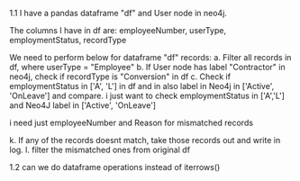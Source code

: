 1.1 I have a pandas dataframe "df" and User node in neo4j.

The columns I have in df are:
employeeNumber, userType, employmentStatus, recordType

We need to perform below for dataframe "df" records:
a. Filter all records in df, where userType = "Employee"
b. If User node has label "Contractor" in neo4j, check if recordType is "Conversion" in df
c. Check if employmentStatus in ['A', 'L'] in df and in also label in Neo4j in ['Active', 'OnLeave'] and compare.
i just want to check employmentStatus in ['A','L'] and Neo4J label in ['Active', 'OnLeave']

i need just employeeNumber and Reason for mismatched records

k. If any of the records doesnt match, take those records out and write in log.
l. filter the mismatched ones from original df

1.2
can we do dataframe operations instead of iterrows()